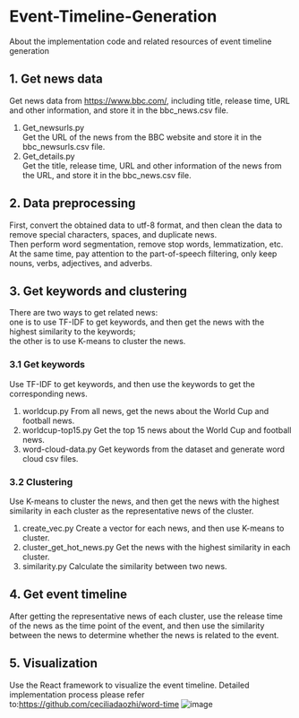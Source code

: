 # Event-Timeline-Generation

About the implementation code and related resources of event timeline generation

## 1. Get news data
Get news data from https://www.bbc.com/, including title, release time, URL and other information, and store it in the bbc_news.csv file.
1. Get_newsurls.py  
Get the URL of the news from the BBC website and store it in the bbc_newsurls.csv file.  
2. Get_details.py  
Get the title, release time, URL and other information of the news from the URL, and store it in the bbc_news.csv file.  

## 2. Data preprocessing  
First, convert the obtained data to utf-8 format, and then clean the data to remove special characters, spaces, and duplicate news.    
Then perform word segmentation, remove stop words, lemmatization, etc.  
At the same time, pay attention to the part-of-speech filtering, only keep nouns, verbs, adjectives, and adverbs.  

## 3. Get keywords and clustering
There are two ways to get related news:  
one is to use TF-IDF to get keywords, and then get the news with the highest similarity to the keywords;  
the other is to use K-means to cluster the news.  
### 3.1 Get keywords
Use TF-IDF to get keywords, and then use the keywords to get the corresponding news.
1. worldcup.py
From all news, get the news about the World Cup and football news.
2. worldcup-top15.py
Get the top 15 news about the World Cup and football news.
3. word-cloud-data.py
Get keywords from the dataset and generate word cloud csv files.

### 3.2 Clustering
Use K-means to cluster the news, and then get the news with the highest similarity in each cluster as the representative news of the cluster.
1. create_vec.py
Create a vector for each news, and then use K-means to cluster.
2. cluster_get_hot_news.py
Get the news with the highest similarity in each cluster.
3. similarity.py
Calculate the similarity between two news.

## 4. Get event timeline
After getting the representative news of each cluster, use the release time of the news as the time point of the event, and then use the similarity between the news to determine whether the news is related to the event.

## 5. Visualization
Use the React framework to visualize the event timeline.
Detailed implementation process please refer to:https://github.com/ceciliadaozhi/word-time
![image](https://github.com/ceciliadaozhi/Event-Timeline-Generation/assets/65725744/28bf3a8b-9813-48fe-84ad-81f193d71071)
